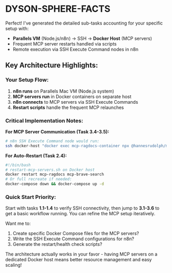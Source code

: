 # DYSON-SPHERE-FACTS

Perfect! I've generated the detailed sub-tasks accounting for your specific
setup with:

- **Parallels VM** (Node.js/n8n) → SSH → **Docker Host** (MCP servers)
- Frequent MCP server restarts handled via scripts
- Remote execution via SSH Execute Command nodes in n8n

## Key Architecture Highlights:

### Your Setup Flow:

1. **n8n runs** on Parallels Mac VM (Node.js system)
2. **MCP servers run** in Docker containers on separate host
3. **n8n connects** to MCP servers via SSH Execute Commands
4. **Restart scripts** handle the frequent MCP relaunches

### Critical Implementation Notes:

**For MCP Server Communication (Task 3.4-3.5):**

```bash
# n8n SSH Execute Command node would run:
ssh docker-host "docker exec mcp-ragdocs-container npx @hannesrudolph/mcp-ragdocs search 'Critical Photons'"
```

**For Auto-Restart (Task 2.4):**

```bash
#!/bin/bash
# restart-mcp-servers.sh on Docker host
docker restart mcp-ragdocs mcp-brave-search
# Or full recreate if needed:
docker-compose down && docker-compose up -d
```

### Quick Start Priority:

Start with tasks **1.1-1.4** to verify SSH connectivity, then jump to
**3.1-3.6** to get a basic workflow running. You can refine the MCP setup
iteratively.

Want me to:

1. Create specific Docker Compose files for the MCP servers?
2. Write the SSH Execute Command configurations for n8n?
3. Generate the restart/health check scripts?

The architecture actually works in your favor - having MCP servers on a
dedicated Docker host means better resource management and easy scaling!
